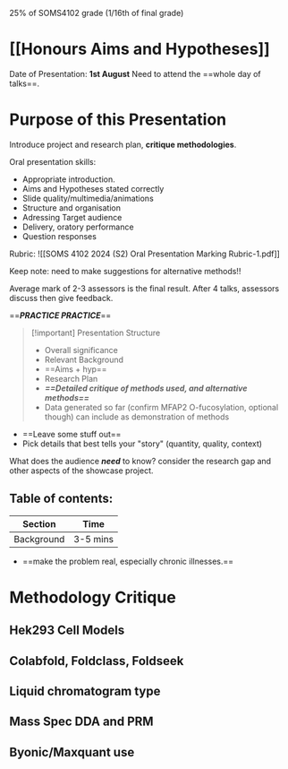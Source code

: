 25% of SOMS4102 grade (1/16th of final grade)
# [[Honours Aims and Hypotheses]]

Date of Presentation: **1st August**
Need to attend the ==whole day of talks==.

# Purpose of this Presentation
Introduce project and research plan, **critique methodologies**.

Oral presentation skills:
- Appropriate introduction.
- Aims and Hypotheses stated correctly
- Slide quality/multimedia/animations
- Structure and organisation
- Adressing Target audience
- Delivery, oratory performance
- Question responses

Rubric:
![[SOMS 4102 2024 (S2) Oral Presentation Marking Rubric-1.pdf]]

Keep note: need to make suggestions for alternative methods!!

Average mark of 2-3 assessors is the final result.
After 4 talks, assessors discuss then give feedback.

==***PRACTICE PRACTICE***==

> [!important] Presentation Structure
> - Overall significance
> - Relevant Background
> - ==Aims + hyp==
> - Research Plan
> - ***==Detailed critique of methods used, and alternative methods==***
> - Data generated so far (confirm MFAP2 O-fucosylation, optional though) can include as demonstration of methods

- ==Leave some stuff out==
- Pick details that best tells your "story" (quantity, quality, context)

What does the audience ***need*** to know? consider the research gap and other aspects of the showcase project.

## Table of contents:

| Section    | Time     |
| ---------- | -------- |
| Background | 3-5 mins |

- ==make the problem real, especially chronic illnesses.==

# Methodology Critique

## Hek293 Cell Models

## Colabfold, Foldclass, Foldseek

## Liquid chromatogram type

## Mass Spec DDA and PRM

## Byonic/Maxquant use





